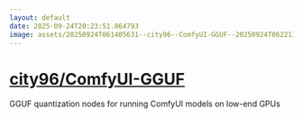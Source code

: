 ```yaml
---
layout: default
date: 2025-09-24T20:23:51.064793
image: assets/20250924T061405631--city96--ComfyUI-GGUF--20250924T062211327--cropped.png
---
```


# [city96/ComfyUI-GGUF](https://github.com/city96/ComfyUI-GGUF)

GGUF quantization nodes for running ComfyUI models on low-end GPUs
